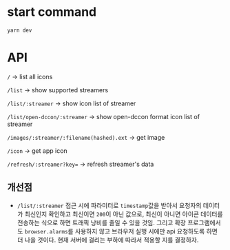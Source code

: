 # start command
`yarn dev`

# API
`/` -> list all icons

`/list` -> show supported streamers

`/list/:streamer` -> show icon list of streamer

`/list/open-dccon/:streamer` -> show open-dccon format icon list of streamer

`/images/:streamer/:filename(hashed).ext` -> get image

`/icon` -> get app icon

`/refresh/:streamer?key=` -> refresh streamer's data



## 개선점

- `/list/:streamer` 접근 시에 파라미터로 `timestamp`값을 받아서 요청자의 데이터가 최신인지 확인하고 최신이면 `200`이 아닌 값으로, 최신이 아니면 아이콘 데이터를 전송하는 식으로 하면 트래픽 낭비를 줄일 수 있을 것임. 그리고 확장 프로그램에서도 `browser.alarms`를 사용하지 않고 브라우저 실행 시에만 api 요청하도록 하면 더 나을 것이다. 현재 서버에 걸리는 부하에 따라서 적용할 지를 결정하자.